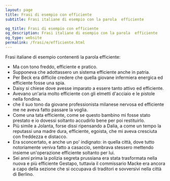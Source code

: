 ```yaml
---
layout: page
title: Frasi di esempio con efficiente 
subtitle: Frasi italiane di esempio con la parola  efficiente

og_title: Frasi di esempio con efficiente 
og_description: Frasi italiane di esempio con la parola  efficiente
og_type: website
permalink: /frasi/e/efficiente.html
---
```


Frasi italiane di esempio contenenti la parola efficiente:


- Ma con tono freddo, efficiente e pratico.
- Supponeva che adottassero un sistema efficiente anche in patria.
- Per Beck era difficile credere che quella giovane infermiera energica ed efficiente fosse una spia.
- Daisy si chiese dove avesse imparato a essere tanto attivo ed efficiente.
- Avevano un'aria molto efficiente con gli elmetti d'acciaio e le pistole nella fondina.
- che il suo tono da giovane professionista milanese nervosa ed efficiente me ne aveva fatto passare la voglia.
- Come una tata efficiente, come se questo bambino mi fosse stato prestato e io dovessi soltanto accudirlo bene per poi restituirlo.
- Più simile a Jolanta, forse dissi ripensando a Dalia, a come un tempo la reputassi una madre dura, efficiente, egoista, che mi aveva cresciuta con freddezza e distacco.
- Era sconcertato, e anche un po' indignato: in quella città, dove tutto notoriamente veniva fatto a casaccio, sembrava stessero mettendo insieme un'operazione efficiente soltanto per lui.
- Sei anni prima la polizia segreta prussiana era stata trasformata nella nuova e più efficiente Gestapo, tuttavia il commissario Macke era ancora a capo della sezione che si occupava di traditori e sovversivi nella città di Berlino.
